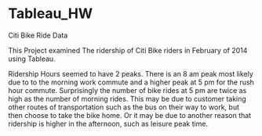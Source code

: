 # Tableau_HW
Citi Bike Ride Data

This Project examined The ridership of Citi Bike riders in February of 2014 using Tableau. 

Ridership Hours seemed to have 2 peaks. There is an 8 am peak most likely due to to the morning work commute and a higher peak at 5 pm for the rush hour commute. Surprisingly the number of bike rides at 5 pm are twice as high as the number of morning rides. This may be due to customer taking other routes of transportation such as the bus on their way to work, but then choose to take the bike home. Or it may be due to another reason that ridership is higher in the afternoon, such as leisure peak time.


